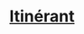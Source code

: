 ﻿---
!LinkItem
Link: background_itinerant_hd.md
NameLink: <!--NameLink-->[Itinérant](hd_background_itinerant.md)<!--/NameLink-->
Id: backgrounds_hd.md#itinérant
ParentLink: backgrounds_hd.md#historique
Name: Itinérant
ParentName: Historique
Attributes: {}
AttributesDictionary: >+
  {}

---




# [Itinérant](hd_background_itinerant.md)




